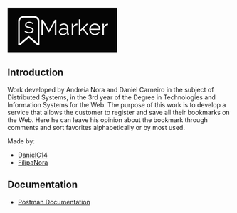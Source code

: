 ![sMarker](logo.png)

## Introduction

Work developed by Andreia Nora and Daniel Carneiro in the subject of Distributed Systems, in the 3rd year of the Degree in Technologies and Information Systems for the Web. The purpose of this work is to develop a service that allows the customer to register and save all their bookmarks on the Web. Here he can leave his opinion about the bookmark through comments and sort favorites alphabetically or by most used.

Made by:
* [DanielC14](https://github.com/DanielC14)
* [FilipaNora](https://github.com/FilipaNora)


## Documentation

* [Postman Documentation](https://documenter.getpostman.com/view/2286004/api-smarker/7TJCDTT)
